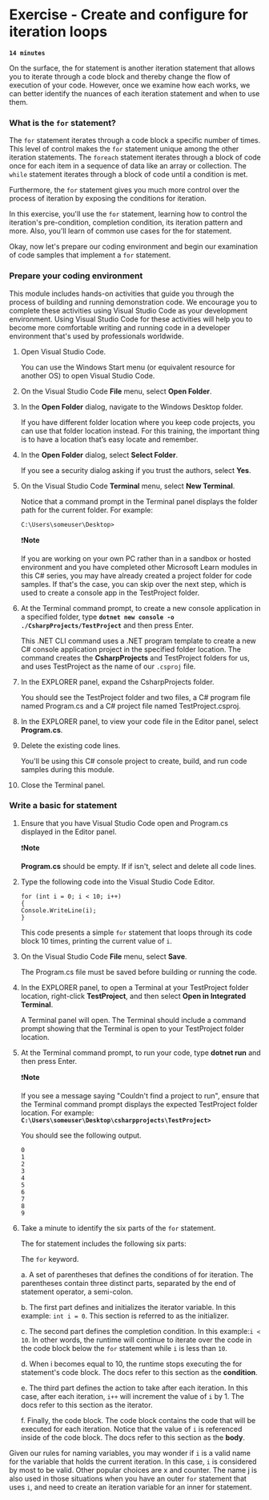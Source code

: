 # Exercise - Create and configure for iteration loops

**`14 minutes`**

On the surface, the for statement is another iteration statement that allows you to iterate through a code block and thereby change the flow of execution of your code. However, once we examine how each works, we can better identify the nuances of each iteration statement and when to use them.

### What is the `for` statement?

The `for` statement iterates through a code block a specific number of times. This level of control makes the `for` statement unique among the other iteration statements. The `foreach` statement iterates through a block of code once for each item in a sequence of data like an array or collection. The `while` statement iterates through a block of code until a condition is met.

Furthermore, the `for` statement gives you much more control over the process of iteration by exposing the conditions for iteration.

In this exercise, you'll use the `for` statement, learning how to control the iteration's pre-condition, completion condition, its iteration pattern and more. Also, you'll learn of common use cases for the for statement.

Okay, now let's prepare our coding environment and begin our examination of code samples that implement a `for` statement.

### Prepare your coding environment

This module includes hands-on activities that guide you through the process of building and running demonstration code. We encourage you to complete these activities using Visual Studio Code as your development environment. Using Visual Studio Code for these activities will help you to become more comfortable writing and running code in a developer environment that's used by professionals worldwide.

1. Open Visual Studio Code.

     You can use the Windows Start menu (or equivalent resource for another OS) to open Visual Studio Code.

2. On the Visual Studio Code **File** menu, select **Open Folder**.

3. In the **Open Folder** dialog, navigate to the Windows Desktop folder.

     If you have different folder location where you keep code projects, you can use that folder location instead. For this training, the important thing is to have a location that’s easy locate and remember.

4. In the **Open Folder** dialog, select **Select Folder**.

     If you see a security dialog asking if you trust the authors, select **Yes**.

5. On the Visual Studio Code **Terminal** menu, select **New Terminal**.

     Notice that a command prompt in the Terminal panel displays the folder path for the current folder. For example:

     ```
     C:\Users\someuser\Desktop>
     ```

     ❗**Note**

     If you are working on your own PC rather than in a sandbox or hosted environment and you have completed other Microsoft Learn modules in this C# series, you may have already created a project folder for code samples. If that's the case, you can skip over the next step, which is used to create a console app in the TestProject folder.

6. At the Terminal command prompt, to create a new console application in a specified folder, type **`dotnet new console -o ./CsharpProjects/TestProject`** and then press Enter.

     This .NET CLI command uses a .NET program template to create a new C# console application project in the specified folder location. The command creates the **CsharpProjects** and TestProject folders for us, and uses TestProject as the name of our `.csproj` file.

7. In the EXPLORER panel, expand the CsharpProjects folder.

     You should see the TestProject folder and two files, a C# program file named Program.cs and a C# project file named TestProject.csproj.

8. In the EXPLORER panel, to view your code file in the Editor panel, select **Program.cs**.

9. Delete the existing code lines.

     You'll be using this C# console project to create, build, and run code samples during this module.

10. Close the Terminal panel.

### Write a basic for statement

1. Ensure that you have Visual Studio Code open and Program.cs displayed in the Editor panel.

     ❗**Note**

     **Program.cs** should be empty. If if isn't, select and delete all code lines.

2. Type the following code into the Visual Studio Code Editor.

     ```
     for (int i = 0; i < 10; i++)
     {
     Console.WriteLine(i);
     }
     ```

     This code presents a simple `for` statement that loops through its code block 10 times, printing the current value of `i`.

3. On the Visual Studio Code **File** menu, select **Save**.

     The Program.cs file must be saved before building or running the code.

4. In the EXPLORER panel, to open a Terminal at your TestProject folder location, right-click **TestProject**, and then select **Open in Integrated Terminal**.

     A Terminal panel will open. The Terminal should include a command prompt showing that the Terminal is open to your TestProject folder location.

5. At the Terminal command prompt, to run your code, type **dotnet run** and then press Enter.

     ❗**Note**

     If you see a message saying "Couldn't find a project to run", ensure that the Terminal command prompt displays the expected TestProject folder location. For example: **`C:\Users\someuser\Desktop\csharpprojects\TestProject>`**

     You should see the following output.

     ```
     0
     1
     2
     3
     4
     5
     6
     7
     8
     9
     ```

6. Take a minute to identify the six parts of the `for` statement.

     The for statement includes the following six parts:

     The `for` keyword.

     a. A set of parentheses that defines the conditions of for iteration. The parentheses contain three distinct parts, separated by the end of statement operator, a semi-colon.
     
     b. The first part defines and initializes the iterator variable. In this example: `int i = 0`. This section is referred to as the initializer.
     
     c. The second part defines the completion condition. In this example:`i < 10`. In other words, the runtime will continue to iterate over the code in the code block below the `for` statement while `i` is less than `10`. 
     
     d. When i becomes equal to 10, the runtime stops executing the for statement's code block. The docs refer to this section as the **condition**.
     
     e. The third part defines the action to take after each iteration. In this case, after each iteration, `i++` will increment the value of `i` by 1. The docs refer to this section as the iterator.
     
     f. Finally, the code block. The code block contains the code that will be executed for each iteration. Notice that the value of `i` is referenced inside of the code block. The docs refer to this section as the **body**.

Given our rules for naming variables, you may wonder if `i` is a valid name for the variable that holds the current iteration. In this case, `i` is considered by most to be valid. Other popular choices are x and counter. The name j is also used in those situations when you have an outer `for` statement that uses `i`, and need to create an iteration variable for an inner for statement.